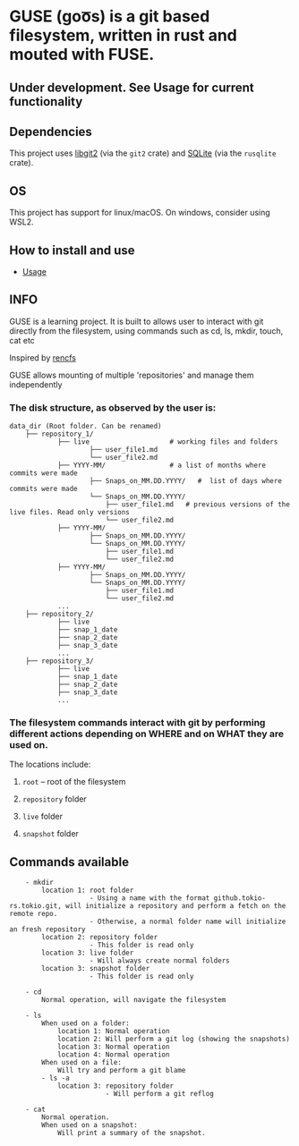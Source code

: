 # GUSE (goo͞s) is a git based filesystem, written in rust and mouted with FUSE.

## Under development. See Usage for current functionality

## Dependencies

This project uses [libgit2](https://libgit2.org/) (via the `git2` crate) and
[SQLite](https://sqlite.org/) (via the `rusqlite` crate).

## OS
This project has support for linux/macOS. On windows, consider using WSL2.

## How to install and use
- [Usage](Readme/usage.md)

## INFO
GUSE is a learning project. It is built to allows user to interact with git directly from the filesystem, using commands such as cd, ls, mkdir, touch, cat etc

Inspired by [rencfs](https://github.com/xoriors/rencfs)

GUSE allows mounting of multiple 'repositories' and manage them independently
### The disk structure, as observed by the user is:
``` text
data_dir (Root folder. Can be renamed)
    ├── repository_1/
            ├── live                    # working files and folders
                    ├── user_file1.md
                    └── user_file2.md
            ├── YYYY-MM/                # a list of months where commits were made
                    ├── Snaps_on_MM.DD.YYYY/   #  list of days where commits were made
                    └── Snaps_on_MM.DD.YYYY/
                        ├── user_file1.md   # previous versions of the live files. Read only versions
                        └── user_file2.md
            ├── YYYY-MM/               
                    ├── Snaps_on_MM.DD.YYYY/
                    └── Snaps_on_MM.DD.YYYY/
                        ├── user_file1.md
                        └── user_file2.md
            ├── YYYY-MM/                
                    ├── Snaps_on_MM.DD.YYYY/
                    └── Snaps_on_MM.DD.YYYY/
                        ├── user_file1.md
                        └── user_file2.md
            ...
    ├── repository_2/
            ├── live
            ├── snap_1_date
            ├── snap_2_date
            ├── snap_3_date
            ...
    ├── repository_3/
            ├── live
            ├── snap_1_date
            ├── snap_2_date
            ├── snap_3_date
            ...
```

### The filesystem commands interact with git by performing different actions depending on WHERE and on WHAT they are used on.
The locations include:

1. `root` – root of the filesystem

2. `repository` folder

3. `live` folder

4. `snapshot` folder

## Commands available
```
    - mkdir
        location 1: root folder
                    - Using a name with the format github.tokio-rs.tokio.git, will initialize a repository and perform a fetch on the remote repo.
                    - Otherwise, a normal folder name will initialize an fresh repository
        location 2: repository folder
                    - This folder is read only
        location 3: live folder
                    - Will always create normal folders
        location 3: snapshot folder
                    - This folder is read only

    - cd
        Normal operation, will navigate the filesystem

    - ls
        When used on a folder:
            location 1: Normal operation
            location 2: Will perform a git log (showing the snapshots)
            location 3: Normal operation
            location 4: Normal operation
        When used on a file:
            Will try and perform a git blame
        - ls -a
            location 3: repository folder
                        - Will perform a git reflog

    - cat
        Normal operation.
        When used on a snapshot: 
            Will print a summary of the snapshot.
